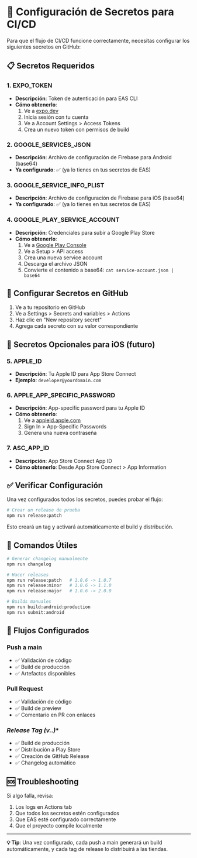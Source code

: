# 🔐 Configuración de Secretos para CI/CD

Para que el flujo de CI/CD funcione correctamente, necesitas configurar los siguientes secretos en GitHub:

## 📋 Secretos Requeridos

### 1. **EXPO_TOKEN**
- **Descripción**: Token de autenticación para EAS CLI
- **Cómo obtenerlo**:
  1. Ve a [expo.dev](https://expo.dev)
  2. Inicia sesión con tu cuenta
  3. Ve a Account Settings > Access Tokens
  4. Crea un nuevo token con permisos de build

### 2. **GOOGLE_SERVICES_JSON** 
- **Descripción**: Archivo de configuración de Firebase para Android (base64)
- **Ya configurado**: ✅ (ya lo tienes en tus secretos de EAS)

### 3. **GOOGLE_SERVICE_INFO_PLIST**
- **Descripción**: Archivo de configuración de Firebase para iOS (base64)  
- **Ya configurado**: ✅ (ya lo tienes en tus secretos de EAS)

### 4. **GOOGLE_PLAY_SERVICE_ACCOUNT**
- **Descripción**: Credenciales para subir a Google Play Store
- **Cómo obtenerlo**:
  1. Ve a [Google Play Console](https://play.google.com/console)
  2. Ve a Setup > API access
  3. Crea una nueva service account
  4. Descarga el archivo JSON
  5. Convierte el contenido a base64: `cat service-account.json | base64`

## 🚀 Configurar Secretos en GitHub

1. Ve a tu repositorio en GitHub
2. Ve a Settings > Secrets and variables > Actions
3. Haz clic en "New repository secret"
4. Agrega cada secreto con su valor correspondiente

## 📱 Secretos Opcionales para iOS (futuro)

### 5. **APPLE_ID**
- **Descripción**: Tu Apple ID para App Store Connect
- **Ejemplo**: `developer@yourdomain.com`

### 6. **APPLE_APP_SPECIFIC_PASSWORD**
- **Descripción**: App-specific password para tu Apple ID
- **Cómo obtenerlo**:
  1. Ve a [appleid.apple.com](https://appleid.apple.com)
  2. Sign In > App-Specific Passwords
  3. Genera una nueva contraseña

### 7. **ASC_APP_ID**
- **Descripción**: App Store Connect App ID
- **Cómo obtenerlo**: Desde App Store Connect > App Information

## ✅ Verificar Configuración

Una vez configurados todos los secretos, puedes probar el flujo:

```bash
# Crear un release de prueba
npm run release:patch
```

Esto creará un tag y activará automáticamente el build y distribución.

## 🔧 Comandos Útiles

```bash
# Generar changelog manualmente
npm run changelog

# Hacer releases
npm run release:patch   # 1.0.6 -> 1.0.7
npm run release:minor   # 1.0.6 -> 1.1.0  
npm run release:major   # 1.0.6 -> 2.0.0

# Builds manuales
npm run build:android:production
npm run submit:android
```

## 🎯 Flujos Configurados

### **Push a main**
- ✅ Validación de código
- ✅ Build de producción
- ✅ Artefactos disponibles

### **Pull Request**
- ✅ Validación de código
- ✅ Build de preview
- ✅ Comentario en PR con enlaces

### **Release Tag (v*.*.*)**
- ✅ Build de producción
- ✅ Distribución a Play Store
- ✅ Creación de GitHub Release
- ✅ Changelog automático

## 🆘 Troubleshooting

Si algo falla, revisa:
1. Los logs en Actions tab
2. Que todos los secretos estén configurados
3. Que EAS esté configurado correctamente
4. Que el proyecto compile localmente

---

**💡 Tip**: Una vez configurado, cada push a main generará un build automáticamente, y cada tag de release lo distribuirá a las tiendas.
